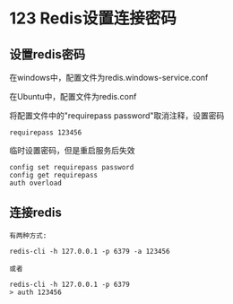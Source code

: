 # 123 Redis设置连接密码

## 设置redis密码

在windows中，配置文件为redis.windows-service.conf

在Ubuntu中，配置文件为redis.conf

将配置文件中的"requirepass password"取消注释，设置密码

```text
requirepass 123456
```

临时设置密码，但是重启服务后失效

```text
config set requirepass password
config get requirepass
auth overload
```

## 连接redis

```text
有两种方式:

redis-cli -h 127.0.0.1 -p 6379 -a 123456

或者

redis-cli -h 127.0.0.1 -p 6379
> auth 123456
```

